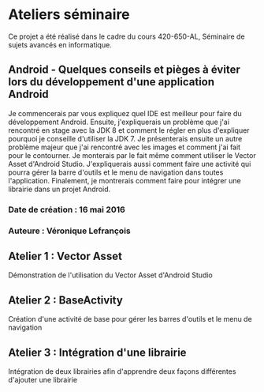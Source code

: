 # Ateliers séminaire
 Ce projet a été réalisé dans le cadre du cours 420-650-AL, Séminaire de sujets avancés en informatique.
## Android - Quelques conseils et pièges à éviter lors du développement d'une application Android
Je commencerais par vous expliquez quel IDE est meilleur pour faire du développement Android. 
Ensuite, j'expliquerais un problème que j'ai rencontré en stage avec la JDK 8 et comment le régler 
en plus d'expliquer pourquoi je conseille d'utiliser la JDK 7. Je présenterais ensuite un autre 
problème majeur que j'ai rencontré avec les images et comment j'ai fait pour le contourner. 
Je monterais par le fait même comment utiliser le Vector Asset d'Android Studio. J'expliquerais 
aussi comment faire une activité qui pourra gérer la barre d'outils et le menu de navigation 
dans toutes l'application. Finalement, je montrerais comment faire pour intégrer une librairie 
dans un projet Android.

### Date de création : 16 mai 2016
### Auteure : Véronique Lefrançois
 
## Atelier 1 : Vector Asset
 Démonstration de l'utilisation du Vector Asset d'Android Studio
 
## Atelier 2 : BaseActivity
 Création d'une activité de base pour gérer les barres d'outils et le menu de navigation
 
## Atelier 3 : Intégration d'une librairie
 Intégration de deux librairies afin d'apprendre deux façons différentes d'ajouter une librairie